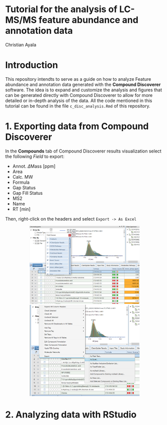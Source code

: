 Tutorial for the analysis of LC-MS/MS feature abundance and annotation
data
================
Christian Ayala

# Introduction

This repository intendts to serve as a guide on how to analyze Feature
abundance and annotation data generated with the **Compound Discoverer**
software. The idea is to expand and customize the analysis and figures
that can be generated directly with Compound Discoverer to allow for
more detailed or in-depth analysis of the data. All the code mentioned
in this tutorial can be found in the file `c_disc_analysis.Rmd` of this
repository.

# 1. Exporting data from Compound Discoverer

In the **Compounds** tab of Compound Discoverer results visualization
select the following *Field* to export:

-   Annot. $\Delta$Mass \[ppm\]
-   Area
-   Calc. MW
-   Formula
-   Gap Status
-   Gap Fill Status
-   MS2
-   Name
-   RT \[min\]

Then, right-click on the headers and select `Export -> As Excel`

<p align="center">
<img src="pics/c_discoverer_fields.png" width="350" title="Selecting Fields in Compound Discoverer">
<img src="pics/c_discoverer_export_excel.png" width="350" title="Export as an Excel File">
</p>

# 2. Analyzing data with RStudio
